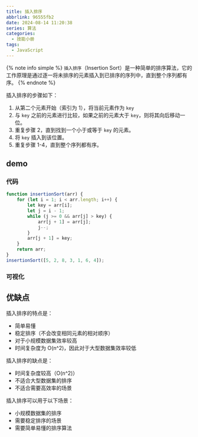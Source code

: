 ```yaml
---
title: 插入排序
abbrlink: 96555fb2
date: 2024-08-14 11:20:38
series: 算法
categories:
  - 技能小册
tags:
  - JavaScript 
---
```


{% note info simple %}
`插入排序`（Insertion Sort）是一种简单的排序算法，它的工作原理是通过逐一将未排序的元素插入到已排序的序列中，直到整个序列都有序。
{% endnote %}

插入排序的步骤如下：

1. 从第二个元素开始（索引为 1），将当前元素作为 `key`
2. 与 `key` 之前的元素进行比较，如果之前的元素大于 `key`，则将其向后移动一位。
3. 重复步骤 2，直到找到一个小于或等于 `key` 的元素。
4. 将 `key` 插入到该位置。
5. 重复步骤 1-4，直到整个序列都有序。

## demo

### 代码

```js
function insertionSort(arr) {
	for (let i = 1; i < arr.length; i++) {
		let key = arr[i];
		let j = i - 1;
		while (j >= 0 && arr[j] > key) {
			arr[j + 1] = arr[j];
			j--;
		}
		arr[j + 1] = key;
	}
	return arr;
}
insertionSort([5, 2, 8, 3, 1, 6, 4]);
```

### 可视化

<demo html="html/插入排序.html"/>

## 优缺点

插入排序的特点是：

- 简单易懂
- 稳定排序（不会改变相同元素的相对顺序）
- 对于小规模数据集效率较高
- 时间复杂度为 O(n^2)，因此对于大型数据集效率较低

插入排序的缺点是：

- 时间复杂度较高（O(n^2)）
- 不适合大型数据集的排序
- 不适合需要高效率的场景

插入排序可以用于以下场景：

- 小规模数据集的排序
- 需要稳定排序的场景
- 需要简单易懂的排序算法
